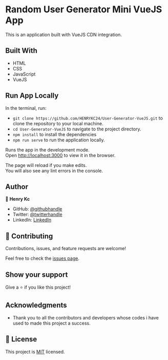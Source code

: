 # Random User Generator Mini VueJS App
This is an application built with VueJS CDN integration.

## Built With

- HTML
- CSS
- JavaScript
- VueJS

## Run App Locally

In the terminal, run:

 - `git clone https://github.com/HENRYKC24/User-Generator-VueJS.git` to clone the repository to your local machine.
 - `cd User-Generator-VueJS` to navigate to the project directory.
 - `npm install` to install the dependencies
 - `npm run serve` to run the application locally.

Runs the app in the development mode.\
Open [http://localhost:3000](http://localhost:3000) to view it in the browser.

The page will reload if you make edits.\
You will also see any lint errors in the console.

## Author

👤 **Henry Kc**

- GitHub: [@githubhandle](https://github.com/henrykc24)
- Twitter: [@twitterhandle](https://twitter.com/henrykc24)
- LinkedIn: [LinkedIn](https://linkedin.com/in/henry-kc)


## 🤝 Contributing

Contributions, issues, and feature requests are welcome!

Feel free to check the [issues page](https://github.com/HENRYKC24/User-Generator-VueJS/issues/).

## Show your support

Give a ⭐️ if you like this project!

## Acknowledgments
- Thank you to all the contributors and developers whose codes i have used to made this project a success.

## 📝 License

This project is [MIT](./LICENSE) licensed.
